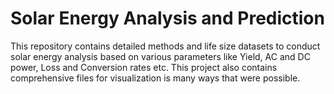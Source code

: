 # Solar Energy Analysis and Prediction
 This repository contains detailed methods and life size datasets to conduct solar energy analysis based on various parameters like Yield, AC and DC power, Loss and Conversion rates etc. This project also contains comprehensive files for visualization is many ways that were possible. 
